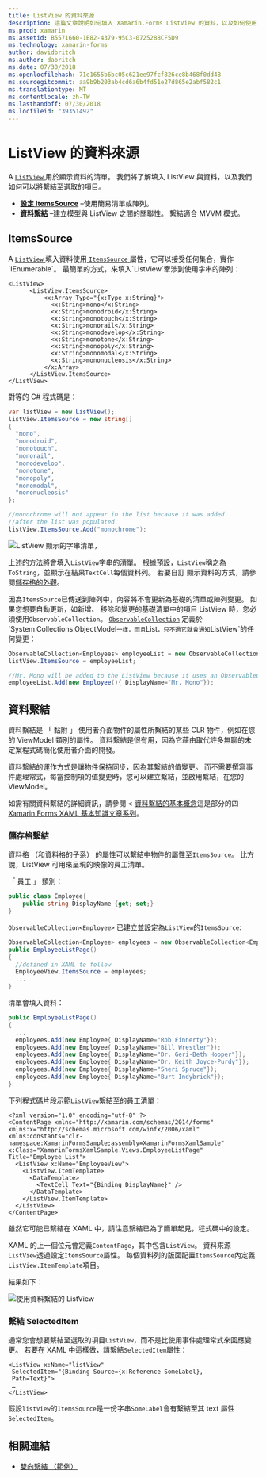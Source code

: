 ```yaml
---
title: ListView 的資料來源
description: 這篇文章說明如何填入 Xamarin.Forms ListView 的資料，以及如何使用 ListView 中的資料繫結。
ms.prod: xamarin
ms.assetid: B5571660-1E82-4379-95C3-0725288CF5D9
ms.technology: xamarin-forms
author: davidbritch
ms.author: dabritch
ms.date: 07/30/2018
ms.openlocfilehash: 71e1655b6bc05c621ee97fcf826ce8b468f0dd48
ms.sourcegitcommit: aa9b9b203ab4cd6a6b4fd51e27d865e2abf582c1
ms.translationtype: MT
ms.contentlocale: zh-TW
ms.lasthandoff: 07/30/2018
ms.locfileid: "39351492"
---
```

# <a name="listview-data-sources"></a>ListView 的資料來源

A [ `ListView` ](xref:Xamarin.Forms.ListView)用於顯示資料的清單。 我們將了解填入 ListView 與資料，以及我們如何可以將繫結至選取的項目。

- **[設定 ItemsSource](#ItemsSource)**  &ndash;使用簡易清單或陣列。
- **[資料繫結](#Data_Binding)** &ndash;建立模型與 ListView 之間的關聯性。 繫結適合 MVVM 模式。

## <a name="itemssource"></a>ItemsSource

A [ `ListView` ](xref:Xamarin.Forms.ListView)填入資料使用[ `ItemsSource` ](xref:Xamarin.Forms.ItemsView`1.ItemsSource)屬性，它可以接受任何集合，實作`IEnumerable`。 最簡單的方式，來填入`ListView`牽涉到使用字串的陣列：

```xaml
<ListView>
      <ListView.ItemsSource>
          <x:Array Type="{x:Type x:String}">
            <x:String>mono</x:String>
            <x:String>monodroid</x:String>
            <x:String>monotouch</x:String>
            <x:String>monorail</x:String>
            <x:String>monodevelop</x:String>
            <x:String>monotone</x:String>
            <x:String>monopoly</x:String>
            <x:String>monomodal</x:String>
            <x:String>mononucleosis</x:String>
          </x:Array>
      </ListView.ItemsSource>
</ListView>
```

對等的 C# 程式碼是：

```csharp
var listView = new ListView();
listView.ItemsSource = new string[]
{
  "mono",
  "monodroid",
  "monotouch",
  "monorail",
  "monodevelop",
  "monotone",
  "monopoly",
  "monomodal",
  "mononucleosis"
};

//monochrome will not appear in the list because it was added
//after the list was populated.
listView.ItemsSource.Add("monochrome");
```

![](data-and-databinding-images/itemssource-simple.png "ListView 顯示的字串清單，")

上述的方法將會填入`ListView`字串的清單。 根據預設，`ListView`稱之為`ToString`，並顯示在結果`TextCell`每個資料列。 若要自訂 顯示資料的方式，請參閱[儲存格的外觀](~/xamarin-forms/user-interface/listview/customizing-cell-appearance.md)。

因為`ItemsSource`已傳送到陣列中，內容將不會更新為基礎的清單或陣列變更。 如果您想要自動更新，如新增、 移除和變更的基礎清單中的項目 ListView 時，您必須使用`ObservableCollection`。 [`ObservableCollection`](xref:System.Collections.ObjectModel.ObservableCollection`1) 定義於`System.Collections.ObjectModel`一樣，而且`List`，只不過它就會通知`ListView`的任何變更：

```csharp
ObservableCollection<Employees> employeeList = new ObservableCollection<Employess>();
listView.ItemsSource = employeeList;

//Mr. Mono will be added to the ListView because it uses an ObservableCollection
employeeList.Add(new Employee(){ DisplayName="Mr. Mono"});
```

<a name="Data_Binding" />

## <a name="data-binding"></a>資料繫結
資料繫結是 「 黏附 」 使用者介面物件的屬性所繫結的某些 CLR 物件，例如在您的 ViewModel 類別的屬性。 資料繫結是很有用，因為它藉由取代許多無聊的未定案程式碼簡化使用者介面的開發。

資料繫結的運作方式是讓物件保持同步，因為其繫結的值變更。 而不需要撰寫事件處理常式，每當控制項的值變更時，您可以建立繫結，並啟用繫結，在您的 ViewModel。

如需有關資料繫結的詳細資訊，請參閱 <<c0> [ 資料繫結的基本概念](~/xamarin-forms/xaml/xaml-basics/data-binding-basics.md)這是部分的四[Xamarin.Forms XAML 基本知識文章系列](~/xamarin-forms/xaml/xaml-basics/index.md)。

### <a name="binding-cells"></a>儲存格繫結
資料格 （和資料格的子系） 的屬性可以繫結中物件的屬性至`ItemsSource`。 比方說，ListView 可用來呈現的映像的員工清單。

「 員工 」 類別：

```csharp
public class Employee{
    public string DisplayName {get; set;}
}
```

`ObservableCollection<Employee>` 已建立並設定為`ListView`的`ItemsSource`:

```csharp
ObservableCollection<Employee> employees = new ObservableCollection<Employee>();
public EmployeeListPage()
{
  //defined in XAML to follow
  EmployeeView.ItemsSource = employees;
  ...
}
```

清單會填入資料：

```csharp
public EmployeeListPage()
{
  ...
  employees.Add(new Employee{ DisplayName="Rob Finnerty"});
  employees.Add(new Employee{ DisplayName="Bill Wrestler"});
  employees.Add(new Employee{ DisplayName="Dr. Geri-Beth Hooper"});
  employees.Add(new Employee{ DisplayName="Dr. Keith Joyce-Purdy"});
  employees.Add(new Employee{ DisplayName="Sheri Spruce"});
  employees.Add(new Employee{ DisplayName="Burt Indybrick"});
}
```

下列程式碼片段示範`ListView`繫結至的員工清單：

```xaml
<?xml version="1.0" encoding="utf-8" ?>
<ContentPage xmlns="http://xamarin.com/schemas/2014/forms"
xmlns:x="http://schemas.microsoft.com/winfx/2006/xaml"
xmlns:constants="clr-namespace:XamarinFormsSample;assembly=XamarinFormsXamlSample"
x:Class="XamarinFormsXamlSample.Views.EmployeeListPage"
Title="Employee List">
  <ListView x:Name="EmployeeView">
    <ListView.ItemTemplate>
      <DataTemplate>
        <TextCell Text="{Binding DisplayName}" />
      </DataTemplate>
    </ListView.ItemTemplate>
  </ListView>
</ContentPage>
```

雖然它可能已繫結在 XAML 中，請注意繫結已為了簡單起見，程式碼中的設定。

XAML 的上一個位元會定義`ContentPage`，其中包含`ListView`。 資料來源`ListView`透過設定`ItemsSource`屬性。 每個資料列的版面配置`ItemsSource`內定義`ListView.ItemTemplate`項目。

結果如下：

![](data-and-databinding-images/bound-data.png "使用資料繫結的 ListView")

### <a name="binding-selecteditem"></a>繫結 SelectedItem

通常您會想要繫結至選取的項目`ListView`，而不是比使用事件處理常式來回應變更。 若要在 XAML 中這樣做，請繫結`SelectedItem`屬性：

```xaml
<ListView x:Name="listView"
 SelectedItem="{Binding Source={x:Reference SomeLabel},
 Path=Text}">
 …
</ListView>
```

假設`listView`的`ItemsSource`是一份字串`SomeLabel`會有繫結至其 text 屬性`SelectedItem`。

## <a name="related-links"></a>相關連結

- [雙向繫結 （範例）](https://developer.xamarin.com/samples/xamarin-forms/UserInterface/ListView/SwitchEntryTwoBinding)
